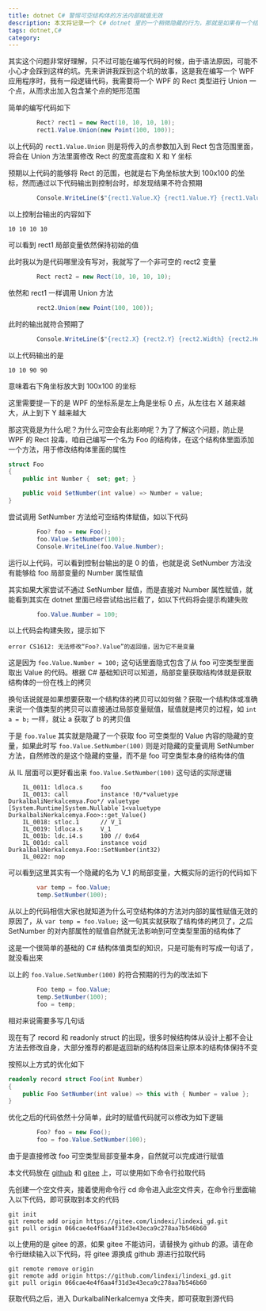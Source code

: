 ```yaml
---
title: dotnet C# 警惕可空结构体的方法内部赋值无效
description: 本文将记录一个 C# dotnet 里的一个稍微隐藏的行为，那就是如果有一个结构体存在某个的方法，此方法的作用是修改结构里面的字段或属性的值，那此时将会在可空的结构体调用此方法时，发现没有真正修改到可空结构体局部变量本身
tags: dotnet,C#
category: 
---
```


<!-- CreateTime:2024/3/16 16:09:32 -->

<!-- 发布 -->
<!-- 博客 -->

其实这个问题非常好理解，只不过可能在编写代码的时候，由于语法原因，可能不小心才会踩到这样的坑。先来讲讲我踩到这个坑的故事，这是我在编写一个 WPF 应用程序时，我有一段逻辑代码，我需要将一个 WPF 的 Rect 类型进行 Union 一个点，从而求出加入包含某个点的矩形范围

简单的编写代码如下

```csharp
        Rect? rect1 = new Rect(10, 10, 10, 10);
        rect1.Value.Union(new Point(100, 100));
```

以上代码的 `rect1.Value.Union` 则是将传入的点参数加入到 Rect 包含范围里面，将会在 Union 方法里面修改 Rect 的宽度高度和 X 和 Y 坐标

预期以上代码的能够将 Rect 的范围，也就是右下角坐标放大到 100x100 的坐标，然而通过以下代码输出到控制台时，却发现结果不符合预期

```csharp
        Console.WriteLine($"{rect1.Value.X} {rect1.Value.Y} {rect1.Value.Width} {rect1.Value.Height}");
```

以上控制台输出的内容如下

```
10 10 10 10
```

可以看到 rect1 局部变量依然保持初始的值

此时我以为是代码哪里没有写对，我就写了一个非可空的 rect2 变量

```csharp
        Rect rect2 = new Rect(10, 10, 10, 10);
```

依然和 rect1 一样调用 Union 方法

```csharp
        rect2.Union(new Point(100, 100));
```

此时的输出就符合预期了

```csharp
        Console.WriteLine($"{rect2.X} {rect2.Y} {rect2.Width} {rect2.Height}");
```

以上代码输出的是

```
10 10 90 90
```

意味着右下角坐标放大到 100x100 的坐标

这里需要提一下的是 WPF 的坐标系是左上角是坐标 0 点，从左往右 X 越来越大，从上到下 Y 越来越大

那这究竟是为什么呢？为什么可空会有此影响呢？为了了解这个问题，防止是 WPF 的 Rect 投毒，咱自己编写一个名为 Foo 的结构体，在这个结构体里面添加一个方法，用于修改结构体里面的属性

```csharp
struct Foo
{
    public int Number {  set; get; }

    public void SetNumber(int value) => Number = value;
}
```

尝试调用 SetNumber 方法给可空结构体赋值，如以下代码

```csharp
        Foo? foo = new Foo();
        foo.Value.SetNumber(100);
        Console.WriteLine(foo.Value.Number);
```

运行以上代码，可以看到控制台输出的是 0 的值，也就是说 SetNumber 方法没有能够给 foo 局部变量的 Number 属性赋值

其实如果大家尝试不通过 SetNumber 赋值，而是直接对 Number 属性赋值，就能看到其实在 dotnet 里面已经尝试给出拦截了，如以下代码将会提示构建失败

```csharp
        foo.Value.Number = 100;
```

以上代码会构建失败，提示如下

```
error CS1612: 无法修改“Foo?.Value”的返回值，因为它不是变量
```

这是因为 `foo.Value.Number = 100;` 这句话里面隐式包含了从 foo 可空类型里面取出 Value 的代码。根据 C# 基础知识可以知道，局部变量获取结构体就是获取结构体的一份在栈上的拷贝

换句话说就是如果想要获取一个结构体的拷贝可以如何做？获取一个结构体或准确来说一个值类型的拷贝可以直接通过局部变量赋值，赋值就是拷贝的过程，如 `int a = b;` 一样，就让 a 获取了 b 的拷贝值

于是 `foo.Value` 其实就是隐藏了一个获取 foo 可空类型的 Value 内容的隐藏的变量，如果此时写 `foo.Value.SetNumber(100)` 则是对隐藏的变量调用 SetNumber 方法，自然修改的是这个隐藏的变量，而不是 foo 可空类型本身的结构体的值

从 IL 层面可以更好看出来 `foo.Value.SetNumber(100)` 这句话的实际逻辑

```IL
    IL_0011: ldloca.s     foo
    IL_0013: call         instance !0/*valuetype DurkalbaliNerkalcemya.Foo*/ valuetype [System.Runtime]System.Nullable`1<valuetype DurkalbaliNerkalcemya.Foo>::get_Value()
    IL_0018: stloc.1      // V_1
    IL_0019: ldloca.s     V_1
    IL_001b: ldc.i4.s     100 // 0x64
    IL_001d: call         instance void DurkalbaliNerkalcemya.Foo::SetNumber(int32)
    IL_0022: nop
```

可以看到这里其实有一个隐藏的名为 V_1 的局部变量，大概实际的运行的代码如下

```csharp
        var temp = foo.Value;
        temp.SetNumber(100);
```

从以上的代码相信大家也就知道为什么可空结构体的方法对内部的属性赋值无效的原因了，从 `var temp = foo.Value;` 这一句其实就获取了结构体的拷贝了，之后 SetNumber 的对内部属性的赋值自然就无法影响到可空类型里面的结构体了

这是一个很简单的基础的 C# 结构体值类型的知识，只是可能有时写成一句话了，就没看出来

以上的 `foo.Value.SetNumber(100)` 的符合预期的行为的改法如下

```csharp
        Foo temp = foo.Value;
        temp.SetNumber(100);
        foo = temp;
```

相对来说需要多写几句话

现在有了 record 和 readonly struct 的出现，很多时候结构体从设计上都不会让方法去修改自身，大部分推荐的都是返回新的结构体回来让原本的结构体保持不变

按照以上方式的优化如下

```csharp
readonly record struct Foo(int Number)
{
    public Foo SetNumber(int value) => this with { Number = value };
}
```

优化之后的代码依然十分简单，此时的赋值代码就可以修改为如下逻辑

```csharp
        Foo? foo = new Foo();
        foo = foo.Value.SetNumber(100);
```

由于是直接修改 foo 可空类型局部变量本身，自然就可以完成进行赋值

本文代码放在 [github](https://github.com/lindexi/lindexi_gd/tree/066cae4e4f6aa4f31d3e43eca9c278aa7b546b60/DurkalbaliNerkalcemya) 和 [gitee](https://gitee.com/lindexi/lindexi_gd/tree/066cae4e4f6aa4f31d3e43eca9c278aa7b546b60/DurkalbaliNerkalcemya) 上，可以使用如下命令行拉取代码

先创建一个空文件夹，接着使用命令行 cd 命令进入此空文件夹，在命令行里面输入以下代码，即可获取到本文的代码

```
git init
git remote add origin https://gitee.com/lindexi/lindexi_gd.git
git pull origin 066cae4e4f6aa4f31d3e43eca9c278aa7b546b60
```

以上使用的是 gitee 的源，如果 gitee 不能访问，请替换为 github 的源。请在命令行继续输入以下代码，将 gitee 源换成 github 源进行拉取代码

```
git remote remove origin
git remote add origin https://github.com/lindexi/lindexi_gd.git
git pull origin 066cae4e4f6aa4f31d3e43eca9c278aa7b546b60
```

获取代码之后，进入 DurkalbaliNerkalcemya 文件夹，即可获取到源代码
